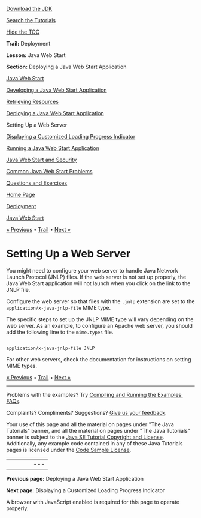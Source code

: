 [Download
the JDK](http://java.sun.com/javase/6/download.jsp)
  
[Search the
Tutorials](../../search.html)
  
[Hide the TOC](javascript:toggleLeft())

**Trail:** Deployment
  
**Lesson:** Java Web Start
  
**Section:** Deploying a Java Web Start Application

[Java Web Start](index.html)

[Developing a Java Web Start Application](developing.html)

[Retrieving Resources](retrievingResources.html)

[Deploying a Java Web Start Application](deploying.html)

Setting Up a Web Server

[Displaying a Customized Loading Progress Indicator](customProgressIndicatorForAppln.html)

[Running a Java Web Start Application](running.html)

[Java Web Start and Security](security.html)

[Common Java Web Start Problems](problems.html)

[Questions and Exercises](QandE/questions.html)

[Home Page](../../index.html)
>
[Deployment](../index.html)
>
[Java Web Start](index.html)

[« Previous](deploying.html) • [Trail](../TOC.html) • [Next »](customProgressIndicatorForAppln.html)

# Setting Up a Web Server

You might need to configure your web server to handle
Java Network Launch Protocol (JNLP) files. If the web server is not set up properly,
the Java Web Start application will not launch when you click on the link to the
JNLP file.

Configure the web server so that files with the `.jnlp` extension are
set to the `application/x-java-jnlp-file` MIME type.

The specific steps to set up the JNLP MIME type will vary depending on the
web server. As an example, to configure an Apache web server, you should add the
following line to the `mime.types` file.

```

application/x-java-jnlp-file JNLP

```

For other web servers, check the documentation for instructions on setting MIME types.

[« Previous](deploying.html)
•
[Trail](../TOC.html)
•
[Next »](customProgressIndicatorForAppln.html)

---

Problems with the examples? Try [Compiling and Running
the Examples: FAQs](../../information/run-examples.html).
  
Complaints? Compliments? Suggestions? [Give
us your feedback](http://download.oracle.com/javase/feedback.html).

Your use of this page and all the material on pages under "The Java Tutorials" banner,
and all the material on pages under "The Java Tutorials" banner is subject to the [Java SE Tutorial Copyright
and License](../../information/license.html).
Additionally, any example code contained in any of these Java
Tutorials pages is licensed under the
[Code
Sample License](http://developers.sun.com/license/berkeley_license.html).

|  |  |  |  |  |
| --- | --- | --- | --- | --- |
| |  |  | | --- | --- | | duke image | Oracle logo | | [About Oracle](http://www.oracle.com/us/corporate/index.html) | [Oracle Technology Network](http://www.oracle.com/technology/index.html) | [Terms of Service](https://www.samplecode.oracle.com/servlets/CompulsoryClickThrough?type=TermsOfService) | Copyright © 1995, 2011 Oracle and/or its affiliates. All rights reserved. |

**Previous page:** Deploying a Java Web Start Application
  
**Next page:** Displaying a Customized Loading Progress Indicator




A browser with JavaScript enabled is required for this page to operate properly.